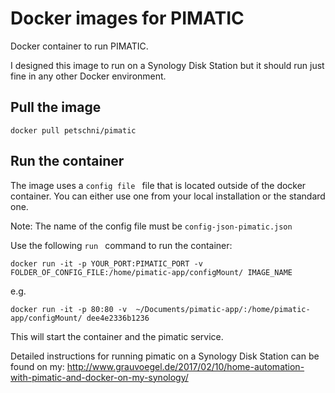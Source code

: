 # Docker images for PIMATIC
Docker container to run PIMATIC.

I designed this image to run on a Synology Disk Station but it should run just fine in any other Docker environment.

## Pull the image
```docker pull petschni/pimatic```

## Run the container
The image uses a  ```config file ``` file that is located outside of the docker container. You can either use one from your local installation or the standard one.

Note: The name of the config file must be ```config-json-pimatic.json```

Use the following  ```run ``` command to run the container:

```docker run -it -p YOUR_PORT:PIMATIC_PORT -v  FOLDER_OF_CONFIG_FILE:/home/pimatic-app/configMount/ IMAGE_NAME ```

e.g.

 ```docker run -it -p 80:80 -v  ~/Documents/pimatic-app/:/home/pimatic-app/configMount/ dee4e2336b1236 ```

This will start the container and the pimatic service.

Detailed instructions for running pimatic on a Synology Disk Station can be found on my: http://www.grauvoegel.de/2017/02/10/home-automation-with-pimatic-and-docker-on-my-synology/
